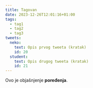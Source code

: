 ```yaml
---
title: Tagovan
date: 2023-12-26T12:01:16+01:00
tags:
  - tag1
  - tag2
  - tag3
tweets:
  neko:
    text: Opis prvog tweeta (kratak)
    id: 20
  student:
    text: Opis drugog tweeta (kratak)
    id: 21
---
```


Ovo je objašnjenje **poređenja**.
